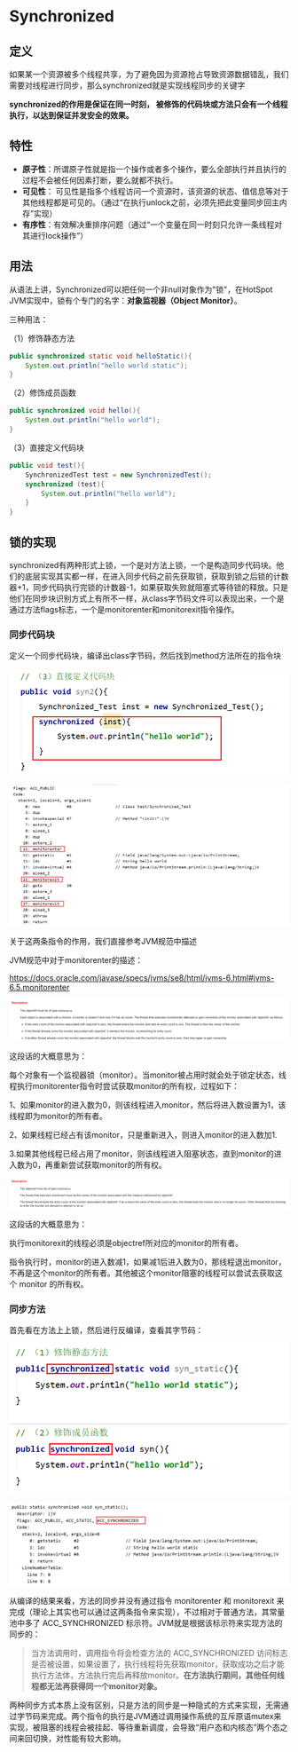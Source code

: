 # Synchronized

## 定义

如果某一个资源被多个线程共享，为了避免因为资源抢占导致资源数据错乱，我们需要对线程进行同步，那么synchronized就是实现线程同步的关键字

**synchronized的作用是保证在同一时刻， 被修饰的代码块或方法只会有一个线程执行，以达到保证并发安全的效果。**

## 特性

- **原子性**：所谓原子性就是指一个操作或者多个操作，要么全部执行并且执行的过程不会被任何因素打断，要么就都不执行。
- **可见性**： 可见性是指多个线程访问一个资源时，该资源的状态、值信息等对于其他线程都是可见的。（通过“在执行unlock之前，必须先把此变量同步回主内存”实现）
- **有序性**：有效解决重排序问题（通过“一个变量在同一时刻只允许一条线程对其进行lock操作”）

## 用法

从语法上讲，Synchronized可以把任何一个非null对象作为"锁"，在HotSpot JVM实现中，锁有个专门的名字：**对象监视器（Object Monitor）**。

三种用法：

（1）修饰静态方法
```java
public synchronized static void helloStatic(){
    System.out.println("hello world static");
}
```

（2）修饰成员函数

```java
public synchronized void hello(){
    System.out.println("hello world");
}
```

（3）直接定义代码块

```java
public void test(){
    SynchronizedTest test = new SynchronizedTest();        
    synchronized (test){
        System.out.println("hello world");
    }
}
```

## 锁的实现

synchronized有两种形式上锁，一个是对方法上锁，一个是构造同步代码块。他们的底层实现其实都一样，在进入同步代码之前先获取锁，获取到锁之后锁的计数器+1，同步代码执行完锁的计数器-1，如果获取失败就阻塞式等待锁的释放。只是他们在同步块识别方式上有所不一样，从class字节码文件可以表现出来，一个是通过方法flags标志，一个是monitorenter和monitorexit指令操作。

### 同步代码块

定义一个同步代码块，编译出class字节码，然后找到method方法所在的指令块

![](./asserts/5.1.png)

![](./asserts/5.2.png)

关于这两条指令的作用，我们直接参考JVM规范中描述

JVM规范中对于monitorenter的描述：

https://docs.oracle.com/javase/specs/jvms/se8/html/jvms-6.html#jvms-6.5.monitorenter

![](./asserts/5.3.png)

这段话的大概意思为：

每个对象有一个监视器锁（monitor）。当monitor被占用时就会处于锁定状态，线程执行monitorenter指令时尝试获取monitor的所有权，过程如下：

1、如果monitor的进入数为0，则该线程进入monitor，然后将进入数设置为1，该线程即为monitor的所有者。

2、如果线程已经占有该monitor，只是重新进入，则进入monitor的进入数加1.

3.如果其他线程已经占用了monitor，则该线程进入阻塞状态，直到monitor的进入数为0，再重新尝试获取monitor的所有权。

![](./asserts/5.4.png)

这段话的大概意思为：

执行monitorexit的线程必须是objectref所对应的monitor的所有者。

指令执行时，monitor的进入数减1，如果减1后进入数为0，那线程退出monitor，不再是这个monitor的所有者。其他被这个monitor阻塞的线程可以尝试去获取这个 monitor 的所有权。 

### 同步方法

首先看在方法上上锁，然后进行反编译，查看其字节码：

![](./asserts/5.5.png)

![](./asserts/5.6.png)

从编译的结果来看，方法的同步并没有通过指令 monitorenter 和 monitorexit 来完成（理论上其实也可以通过这两条指令来实现），不过相对于普通方法，其常量池中多了 ACC_SYNCHRONIZED 标示符。JVM就是根据该标示符来实现方法的同步的：

> 当方法调用时，调用指令将会检查方法的 ACC_SYNCHRONIZED 访问标志是否被设置，如果设置了，执行线程将先获取monitor，获取成功之后才能执行方法体，方法执行完后再释放monitor。**在方法执行期间，其他任何线程都无法再获得同一个monitor对象。**

两种同步方式本质上没有区别，只是方法的同步是一种隐式的方式来实现，无需通过字节码来完成。两个指令的执行是JVM通过调用操作系统的互斥原语mutex来实现，被阻塞的线程会被挂起、等待重新调度，会导致“用户态和内核态”两个态之间来回切换，对性能有较大影响。
